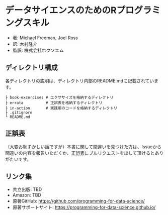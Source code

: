 # データサイエンスのためのRプログラミングスキル

- 著: Michael Freeman, Joel Ross
- 訳: 木村隆介
- 監訳: 株式会社ホクソエム

## ディレクトリ構成

各ディレクトリの説明は、ディレクトリ内部のREADME.mdに記載されています。

```
├ book-excercises # エクササイズを格納するディレクトリ  
├ errata          # 正誤表を格納するディレクトリ  
├ in-action       # 実践用のコードを格納するディレクトリ  
├ .gitignore  
└ README.md  
```

## 正誤表

（大変お恥ずかしい話ですが）本書に関して間違いを見つけた方は、Issueから間違いの内容を報告いただくか、[正誤表](./errata/table-of-errata.md)にプルリクエストを出して頂けるとありがたいです。

## リンク集

- 共立出版: TBD
- Amazon: TBD
- 原著GitHub: https://github.com/programming-for-data-science/
- 原著サポートサイト: https://programming-for-data-science.github.io/
